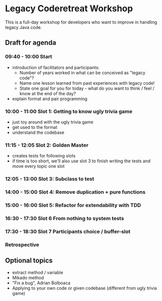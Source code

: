 # Legacy Coderetreat Workshop
This is a full-day workshop for developers who want to improve in handling legacy Java code. 

## Draft for agenda
### 09:40 - 10:00 Start
- introduction of facilitators and participants:
    - Number of years worked in what can be conceived as "legacy code"?
    - Name one lesson learned from past experiences with legacy code!
    - State one goal for you for today - what do you want to think / feel / know at the end of the day?
- explain format and pair programming

### 10:00 - 11:00 Slot 1: Getting to know ugly trivia game 
- just toy around with the ugly trivia game
- get used to the format
- understand the codebase

### 11:15 - 12:05 Slot 2: Golden Master
 - creates tests for following slots
- if time is too short, we'll also use slot 3 to finish writing the tests and move every topic one slot

### 12:05 - 13:00 Slot 3: Subclass to test

### 14:00 - 15:00 Slot 4: Remove duplication + pure functions

### 15:00 - 16:00 Slot 5: Refactor for extendability with TDD

### 16:30 - 17:30 Slot 6 From nothing to system tests

### 17:30 - 18:30 Slot 7 Participants choice / buffer-slot

### Retrospective

## Optional topics
- extract method / variable
- Mikado method
- "Fix a bug", Adrian Bolboaca
- Applying to your own code or given codebase (different from ugly trivia game)
